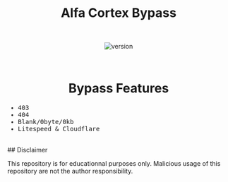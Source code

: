 <div align="center"><h1>Alfa Cortex Bypass</h1></h1></div>
<br>

<div align="center">

![version](https://img.shields.io/badge/VERSION-1.0.0-a3be8c?style=flat-square)

</div>

<br>
<div align="center"><h1>Bypass Features</h1></h1></div>
<samp>

* 403
* 404
* Blank/0byte/0kb
* Litespeed & Cloudflare
  
</samp>
<br>
## Disclaimer

This repository is for educationnal purposes only.
Malicious usage of this repository are not the author responsibility.

